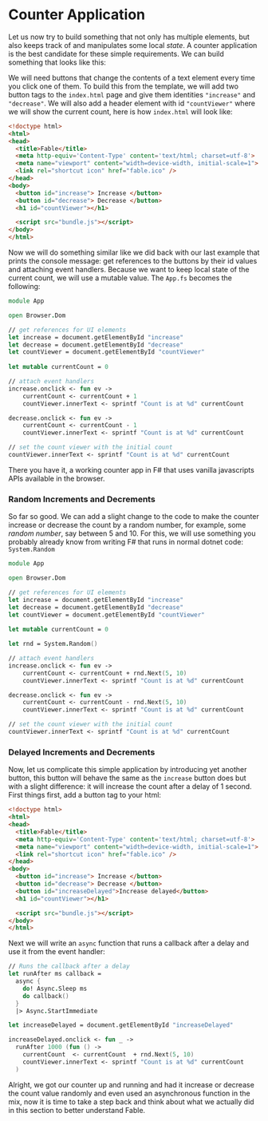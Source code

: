# Counter Application

Let us now try to build something that not only has multiple elements, but also keeps track of and manipulates some local *state*. A counter application is the best candidate for these simple requirements. We can build something that looks like this: 

<resolved-image source="/images/fable/counter.gif" />

We will need buttons that change the contents of a text element every time you click one of them. To build this from the template, we will add two button tags to the `index.html` page and give them identities `"increase"` and `"decrease"`. We will also add a header element with id `"countViewer"` where we will show the current count, here is how  `index.html` will look like:

```html {highlight:[10, 11, 12]}
<!doctype html>
<html>
<head>
  <title>Fable</title>
  <meta http-equiv='Content-Type' content='text/html; charset=utf-8'>
  <meta name="viewport" content="width=device-width, initial-scale=1">
  <link rel="shortcut icon" href="fable.ico" />
</head>
<body>
  <button id="increase"> Increase </button> 
  <button id="decrease"> Decrease </button> 
  <h1 id="countViewer"></h1>

  <script src="bundle.js"></script>
</body>
</html>
```

Now we will do something similar like we did back with our last example that prints the console message: get references to the buttons by their id values and attaching event handlers. Because we want to keep local state of the current count, we will use a mutable value. The `App.fs` becomes the following:

```fsharp
module App

open Browser.Dom

// get references for UI elements
let increase = document.getElementById "increase"
let decrease = document.getElementById "decrease"
let countViewer = document.getElementById "countViewer"
 
let mutable currentCount = 0

// attach event handlers
increase.onclick <- fun ev ->
    currentCount <- currentCount + 1
    countViewer.innerText <- sprintf "Count is at %d" currentCount

decrease.onclick <- fun ev ->
    currentCount <- currentCount - 1
    countViewer.innerText <- sprintf "Count is at %d" currentCount

// set the count viewer with the initial count
countViewer.innerText <- sprintf "Count is at %d" currentCount
```
There you have it, a working counter app in F# that uses vanilla javascripts APIs available in the browser. 

### Random Increments and Decrements
So far so good. We can add a slight change to the code to make the counter increase or decrease the count by a random number, for example, some *random number*, say between 5 and 10. For this, we will use something you probably already know from writing F# that runs in normal dotnet code: `System.Random`
```fsharp {highlight: [12, 16, 20]}
module App

open Browser.Dom

// get references for UI elements
let increase = document.getElementById "increase"
let decrease = document.getElementById "decrease"
let countViewer = document.getElementById "countViewer"
 
let mutable currentCount = 0

let rnd = System.Random()

// attach event handlers
increase.onclick <- fun ev ->
    currentCount <- currentCount + rnd.Next(5, 10)
    countViewer.innerText <- sprintf "Count is at %d" currentCount

decrease.onclick <- fun ev ->
    currentCount <- currentCount - rnd.Next(5, 10)
    countViewer.innerText <- sprintf "Count is at %d" currentCount

// set the count viewer with the initial count
countViewer.innerText <- sprintf "Count is at %d" currentCount
``` 

<resolved-image source="/images/fable/random-counter.gif" />


### Delayed Increments and Decrements
Now, let us complicate this simple application by introducing yet another button, this button will behave the same as the `increase` button does but with a slight difference: it will increase the count after a delay of 1 second. First things first, add a button tag to your html:
```html {highlight: [12]}
<!doctype html>
<html>
<head>
  <title>Fable</title>
  <meta http-equiv='Content-Type' content='text/html; charset=utf-8'>
  <meta name="viewport" content="width=device-width, initial-scale=1">
  <link rel="shortcut icon" href="fable.ico" />
</head>
<body>
  <button id="increase"> Increase </button> 
  <button id="decrease"> Decrease </button> 
  <button id="increaseDelayed">Increase delayed</button>
  <h1 id="countViewer"></h1>

  <script src="bundle.js"></script>
</body>
</html>

```
Next we will write an `async` function that runs a callback after a delay and use it from the event handler:
```fsharp
// Runs the callback after a delay
let runAfter ms callback = 
  async {
    do! Async.Sleep ms 
    do callback()
  } 
  |> Async.StartImmediate

let increaseDelayed = document.getElementById "increaseDelayed"

increaseDelayed.onclick <- fun _ ->
  runAfter 1000 (fun () ->
    currentCount  <- currentCount  + rnd.Next(5, 10)
    countViewer.innerText <- sprintf "Count is at %d" currentCount 
  )
``` 

<resolved-image source="/images/fable/random-counter-delayed.gif" />

Alright, we got our counter up and running and had it increase or decrease the count value randomly and even used an asynchronous function in the mix, now it is time to take a step back and think about what we actually did in this section to better understand Fable. 